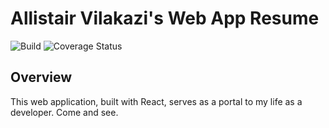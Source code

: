 # Allistair Vilakazi's Web App Resume

![Build](https://github.com/simply-alliv/allistair-vilakazi/workflows/Build/badge.svg?event=push) ![Coverage Status](https://coveralls.io/repos/github/simply-alliv/allistair-vilakazi/badge.svg?branch=master)

## Overview

This web application, built with React, serves as a portal to my life as a developer. Come and see.
